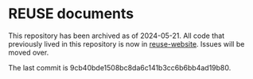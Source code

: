 <!--
SPDX-FileCopyrightText: 2017 Free Software Foundation Europe e.V.

SPDX-License-Identifier: CC-BY-SA-4.0
-->

# REUSE documents

This repository has been archived as of 2024-05-21. All code that previously
lived in this repository is now in
[reuse-website](https://github.com/fsfe/reuse-website). Issues will be moved
over.

The last commit is 9cb40bde1508bc8da6c141b3cc6b6bb4ad19b80.
